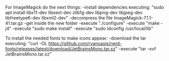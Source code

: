
For ImageMagick do the next things:
    -install dependencies executing: 
        "sudo apt install libx11-dev libxext-dev zlib1g-dev libpng-dev libjpeg-dev libfreetype6-dev libxml2-dev"
    -decompress the file ImageMagick-7.1.1-41.tar.gz
    -get inside the new folder
    -execute "./configure"
    -execute "make -j4"
    -execute "sudo make install"
    -execute "sudo ldconfig /usr/local/lib"

To install the needed fonts to make icons appear:
    -download the tar executing: 
        "curl -OL https://github.com/ryanoasis/nerd-fonts/releases/latest/download/JetBrainsMono.tar.xz"
    -execute "tar -xvf JetBrainsMono.tar.xz"
